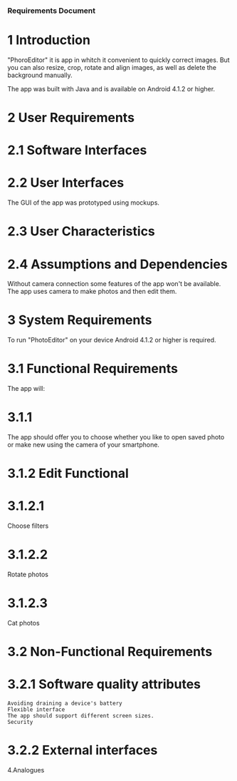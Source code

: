 ### Requirements Document
# 1 Introduction
"PhoroEditor" it is app in whitch it convenient to quickly correct images. But you can also resize, crop, rotate and align images, as well as delete the background manually.

The app was built with Java and is available on Android 4.1.2  or higher.

# 2 User Requirements
# 2.1 Software Interfaces


# 2.2 User Interfaces
The GUI of the app was prototyped using mockups.

# 2.3 User Characteristics

# 2.4 Assumptions and Dependencies
Without camera connection some features of the app won't be available. The app uses camera to make photos and then edit them.

# 3 System Requirements
To run "PhotoEditor" on your device Android 4.1.2 or higher is required.

# 3.1 Functional Requirements
The app will:
# 3.1.1 
The app should offer you to choose whether you like to open saved photo or make new using the camera of your smartphone.
# 3.1.2 Edit Functional
  # 3.1.2.1 
  Choose filters
  # 3.1.2.2 
  Rotate photos
  # 3.1.2.3 
  Cat photos
# 3.2 Non-Functional Requirements
  # 3.2.1 Software quality attributes
    Avoiding draining a device's battery
    Flexible interface
    The app should support different screen sizes.
    Security
  # 3.2.2 External interfaces
    

4.Analogues

